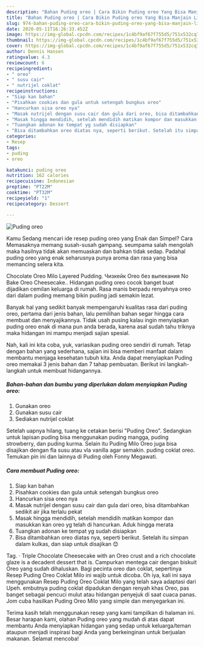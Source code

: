 ```yaml
---
description: "Bahan Puding oreo | Cara Bikin Puding oreo Yang Bisa Manjain Lidah"
title: "Bahan Puding oreo | Cara Bikin Puding oreo Yang Bisa Manjain Lidah"
slug: 974-bahan-puding-oreo-cara-bikin-puding-oreo-yang-bisa-manjain-lidah
date: 2020-05-11T16:26:33.452Z
image: https://img-global.cpcdn.com/recipes/1c4bf9af67f755d5/751x532cq70/puding-oreo-foto-resep-utama.jpg
thumbnail: https://img-global.cpcdn.com/recipes/1c4bf9af67f755d5/751x532cq70/puding-oreo-foto-resep-utama.jpg
cover: https://img-global.cpcdn.com/recipes/1c4bf9af67f755d5/751x532cq70/puding-oreo-foto-resep-utama.jpg
author: Dennis Hansen
ratingvalue: 4.3
reviewcount: 6
recipeingredient:
- " oreo"
- " susu cair"
- " nutrijel coklat"
recipeinstructions:
- "Siap kan bahan"
- "Pisahkan cookies dan gula untuk setengah bungkus oreo"
- "Hancurkan sisa oreo nya"
- "Masak nutrijel dengan susu cair dan gula dari oreo, bisa ditambahkan sedikit air jika terlalu pekat"
- "Masak hingga mendidih, setelah mendidih matikan kompor dan masukkan kan oreo yg telah di hancurkan. Aduk hingga merata"
- "Tuangkan adonan ke tempat yg sudah disiapkan"
- "Bisa ditambahkan oreo diatas nya, seperti berikut. Setelah itu simpan dalam kulkas, dan siap untuk disajikan 😊"
categories:
- Resep
tags:
- puding
- oreo

katakunci: puding oreo 
nutrition: 162 calories
recipecuisine: Indonesian
preptime: "PT22M"
cooktime: "PT32M"
recipeyield: "1"
recipecategory: Dessert

---
```



![Puding oreo](https://img-global.cpcdn.com/recipes/1c4bf9af67f755d5/751x532cq70/puding-oreo-foto-resep-utama.jpg)

Kamu Sedang mencari ide resep puding oreo yang Enak dan Simpel? Cara Memasaknya memang susah-susah gampang. seumpama salah mengolah maka hasilnya tidak akan memuaskan dan bahkan tidak sedap. Padahal puding oreo yang enak seharusnya punya aroma dan rasa yang bisa memancing selera kita.

Chocolate Oreo Milo Layered Pudding. Чизкейк Oreo без выпекания No Bake Oreo Cheesecake.. Hidangan puding oreo cocok banget buat dijadikan cemilan keluarga di rumah. Rasa manis berpadu renyahnya oreo dari dalam puding memang bikin puding jadi semakin lezat.

Banyak hal yang sedikit banyak mempengaruhi kualitas rasa dari puding oreo, pertama dari jenis bahan, lalu pemilihan bahan segar hingga cara membuat dan menyajikannya. Tidak usah pusing kalau ingin menyiapkan puding oreo enak di mana pun anda berada, karena asal sudah tahu triknya maka hidangan ini mampu menjadi sajian spesial.


Nah, kali ini kita coba, yuk, variasikan puding oreo sendiri di rumah. Tetap dengan bahan yang sederhana, sajian ini bisa memberi manfaat dalam membantu menjaga kesehatan tubuh kita. Anda dapat menyiapkan Puding oreo memakai 3 jenis bahan dan 7 tahap pembuatan. Berikut ini langkah-langkah untuk membuat hidangannya.

<!--inarticleads1-->

##### Bahan-bahan dan bumbu yang diperlukan dalam menyiapkan Puding oreo:

1. Gunakan  oreo
1. Gunakan  susu cair
1. Sediakan  nutrijel coklat


Setelah uapnya hilang, tuang ke cetakan berisi &#34;Puding Oreo&#34;. Sedangkan untuk lapisan puding bisa menggunakan puding mangga, puding strowberry, dan puding kurma. Selain itu Puding Milo Oreo juga bisa disajikan dengan fla susu atau vla vanilla agar semakin. puding coklat oreo. Temukan pin ini dan lainnya di Puding oleh Fonny Megawati. 

<!--inarticleads2-->

##### Cara membuat Puding oreo:

1. Siap kan bahan
1. Pisahkan cookies dan gula untuk setengah bungkus oreo
1. Hancurkan sisa oreo nya
1. Masak nutrijel dengan susu cair dan gula dari oreo, bisa ditambahkan sedikit air jika terlalu pekat
1. Masak hingga mendidih, setelah mendidih matikan kompor dan masukkan kan oreo yg telah di hancurkan. Aduk hingga merata
1. Tuangkan adonan ke tempat yg sudah disiapkan
1. Bisa ditambahkan oreo diatas nya, seperti berikut. Setelah itu simpan dalam kulkas, dan siap untuk disajikan 😊


Tag. · Triple Chocolate Cheesecake with an Oreo crust and a rich chocolate glaze is a decadent dessert that is. Campurkan mentega cair dengan biskuit Oreo yang sudah dihaluskan. Bagi pecinta oreo dan coklat, sepertinya Resep Puding Oreo Coklat Milo ini wajib untuk dicoba. Oh iya, kali ini saya menggunakan Resep Puding Oreo Coklat Milo yang telah saya adaptasi dari Upeh. embutnya puding coklat dipadukan dengan renyah khas Oreo, pas banget sebagai pencuci mulut atau hidangan penyejuk di saat cuaca panas. Jom cuba hasilkan Puding Oreo Milo yang simple dan menyegarkan ini. 

Terima kasih telah menggunakan resep yang kami tampilkan di halaman ini. Besar harapan kami, olahan Puding oreo yang mudah di atas dapat membantu Anda menyiapkan hidangan yang sedap untuk keluarga/teman ataupun menjadi inspirasi bagi Anda yang berkeinginan untuk berjualan makanan. Selamat mencoba!
